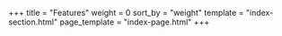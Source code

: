 +++
title = "Features"
weight = 0
sort_by = "weight"
template = "index-section.html"
page_template = "index-page.html"
+++